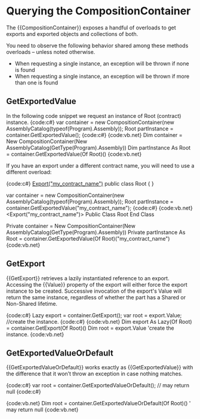 # Querying the CompositionContainer

The {{CompositionContainer}} exposes a handful of overloads to get exports and exported objects and collections of both.

You need to observe the following behavior shared among these methods overloads – unless noted otherwise. 
* When requesting a single instance, an exception will be thrown if none is found
* When requesting a single instance, an exception will be thrown if more than one is found

## GetExportedValue
In the following code snippet we request an instance of Root (contract) instance.
{code:c#}
var container = new CompositionContainer(new AssemblyCatalog(typeof(Program).Assembly));
Root partInstance = container.GetExportedValue<Root>();
{code:c#}
{code:vb.net}
Dim container = New CompositionContainer(New AssemblyCatalog(GetType(Program).Assembly)) 
Dim partInstance As Root = container.GetExportedValue(Of Root)() 
{code:vb.net}

If you have an export under a different contract name, you will need to use a different overload:

{code:c#}
[Export("my_contract_name")](Export(_my_contract_name_))
public class Root
{
}

var container = new CompositionContainer(new AssemblyCatalog(typeof(Program).Assembly));
Root partInstance = container.GetExportedValue<Root>("my_contract_name");
{code:c#}
{code:vb.net}
<Export("my_contract_name")>
Public Class Root
End Class

Private container = New CompositionContainer(New AssemblyCatalog(GetType(Program).Assembly)) 
Private partInstance As Root = container.GetExportedValue(Of Root)("my_contract_name")
{code:vb.net}

## GetExport
{{GetExport}} retrieves a lazily instantiated reference to an export. Accessing the {{Value}} property of the export will either force the export instance to be created. Successive invocation of the export's Value will return the same instance, regardless of whether the part has a Shared or Non-Shared lifetime.

{code:c#}
Lazy<Root> export = container.GetExport<Root>();
var root = export.Value; //create the instance.
{code:c#}
{code:vb.net}
Dim export As Lazy(Of Root) = container.GetExport(Of Root)() 
Dim root = export.Value 'create the instance. 
{code:vb.net}

## GetExportedValueOrDefault

{{GetExportedValueOrDefault}} works exactly as {{GetExportedValue}} with the difference that it won’t throw an exception in case nothing matches. 

{code:c#}
var root = container.GetExportedValueOrDefault<Root>(); // may return null
{code:c#}

{code:vb.net}
Dim root = container.GetExportedValueOrDefault(Of Root)() ' may return null
{code:vb.net}
